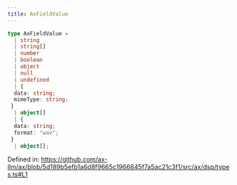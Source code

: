 ```yaml
---
title: AxFieldValue
---
```


```ts
type AxFieldValue = 
  | string
  | string[]
  | number
  | boolean
  | object
  | null
  | undefined
  | {
  data: string;
  mimeType: string;
 }
  | object[]
  | {
  data: string;
  format: "wav";
 }
  | object[];
```

Defined in: https://github.com/ax-llm/ax/blob/5d189b5efb1a6d8f9665c1966845f7a5ac21c3f1/src/ax/dsp/types.ts#L1
